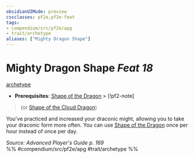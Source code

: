 ```yaml
---
obsidianUIMode: preview
cssclasses: pf2e,pf2e-feat
tags:
- compendium/src/pf2e/apg
- trait/archetype
aliases: ["Mighty Dragon Shape"]
---
```

# Mighty Dragon Shape  *Feat 18*  
[archetype](rules/traits/archetype.md "Archetype Feat Trait")  

- **Prerequisites**: [Shape of the Dragon](compendium/feats/shape-of-the-dragon-apg.md) > [!pf2-note]
> (or [Shape of the Cloud Dragon](compendium/feats/shape-of-the-cloud-dragon-sot3.md))

You've practiced and increased your draconic might, allowing you to take your draconic form more often. You can use [Shape of the Dragon](compendium/feats/shape-of-the-dragon-apg.md) once per hour instead of once per day.

*Source: Advanced Player's Guide p. 169*  
%% #compendium/src/pf2e/apg #trait/archetype %%